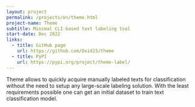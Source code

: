 ```yaml
---
layout: project
permalink: /projects/en/theme.html
project-name: Theme
subtitle: Minimal CLI-based text labeling tool
start-date: Dec 2022
links:
  - title: GitHub page
    url: https://github.com/Oxid15/theme
  - title: PyPI
    url: https://pypi.org/project/theme-label/
---
```


Theme allows to quickly acquire manually labeled texts for classification without the need to setup any large-scale labeling solution. With the least requirements possible one can get an initial dataset to train text classification model.
